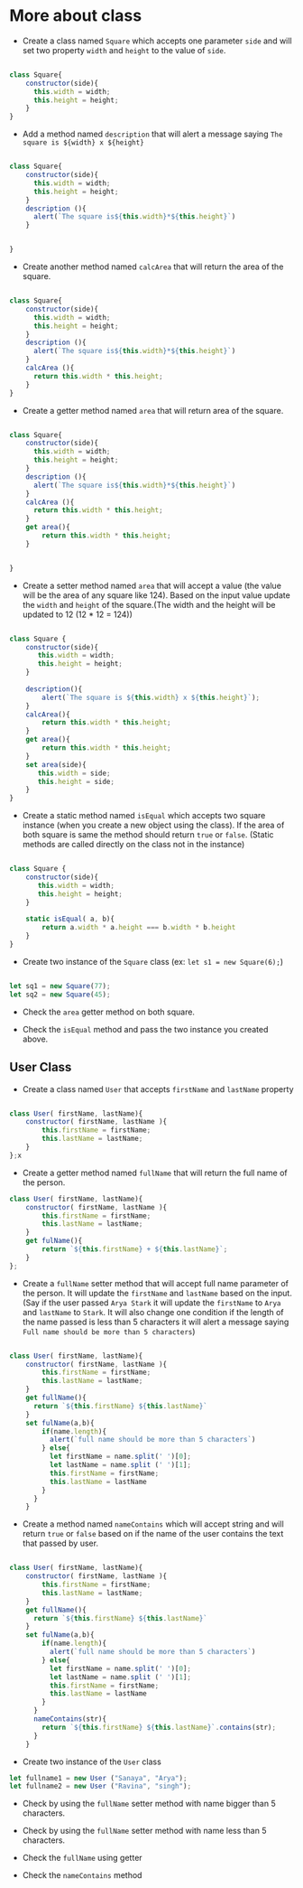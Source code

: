 # More about class

- Create a class named `Square` which accepts one parameter `side` and will set two property `width` and `height` to the value of `side`.

```js

class Square{
    constructor(side){
      this.width = width;
      this.height = height;
    }
} 

```

- Add a method named `description` that will alert a message saying `The square is ${width} x ${height}`

```js

class Square{
    constructor(side){
      this.width = width;
      this.height = height;
    }
    description (){
      alert(`The square is${this.width}*${this.height}`)
    }


}

```
- Create another method named `calcArea` that will return the area of the square.

```js

class Square{
    constructor(side){
      this.width = width;
      this.height = height;
    }
    description (){
      alert(`The square is${this.width}*${this.height}`)
    }
    calcArea (){
      return this.width * this.height;
    }
}

```

- Create a getter method named `area` that will return area of the square.


```js

class Square{
    constructor(side){
      this.width = width;
      this.height = height;
    }
    description (){
      alert(`The square is${this.width}*${this.height}`)
    }
    calcArea (){
      return this.width * this.height;
    }
    get area(){
        return this.width * this.height;
    }


}

```

- Create a setter method named `area` that will accept a value (the value will be the area of any square like 124). Based on the input value update the `width` and `height` of the square.(The width and the height will be updated to 12 (12 \* 12 = 124))

```js

class Square {
    constructor(side){
       this.width = width;
       this.height = height;
    }
    
    description(){
        alert(`The square is ${this.width} x ${this.height}`);
    }
    calcArea(){
        return this.width * this.height;
    }
    get area(){
        return this.width * this.height;
    }
    set area(side){
       this.width = side;
       this.height = side;
    }
}

```

- Create a static method named `isEqual` which accepts two square instance (when you create a new object using the class). If the area of both square is same the method should return `true` or `false`. (Static methods are called directly on the class not in the instance)

```js

class Square {
    constructor(side){
       this.width = width;
       this.height = height;
    }
    
    static isEqual( a, b){
        return a.width * a.height === b.width * b.height
    }
}

```

- Create two instance of the `Square` class (ex: `let s1 = new Square(6);`)
  
```js

let sq1 = new Square(77);
let sq2 = new Square(45);

```
- Check the `area` getter method on both square.

- Check the `isEqual` method and pass the two instance you created above.

## User Class

- Create a class named `User` that accepts `firstName` and `lastName` property

```js

class User( firstName, lastName){
    constructor( firstName, lastName ){
        this.firstName = firstName;
        this.lastName = lastName;
    }
};x

```


- Create a getter method named `fullName` that will return the full name of the person.

```js
class User( firstName, lastName){
    constructor( firstName, lastName ){
        this.firstName = firstName;
        this.lastName = lastName;
    }
    get fulName(){
        return `${this.firstName} + ${this.lastName}`;
    }
};
```

- Create a `fullName` setter method that will accept full name parameter of the person. It will update the `firstName` and `lastName` based on the input. (Say if the user passed `Arya Stark` it will update the `firstName` to `Arya` and `lastName` to `Stark`. It will also change one condition if the length of the name passed is less than 5 characters it will alert a message saying `Full name should be more than 5 characters`)

```js

class User( firstName, lastName){
    constructor( firstName, lastName ){
        this.firstName = firstName;
        this.lastName = lastName;
    }
    get fullName(){
      return `${this.firstName} ${this.lastName}`
    }
    set fulName(a,b){
        if(name.length){
          alert(`full name should be more than 5 characters`)
        } else{
          let firstName = name.split(' ')[0];
          let lastName = name.split (' ')[1];
          this.firstName = firstName;
          this.lastName = lastName
        }
      }
    }

```


- Create a method named `nameContains` which will accept string and will return `true` or `false` based on if the name of the user contains the text that passed by user.

```js

class User( firstName, lastName){
    constructor( firstName, lastName ){
        this.firstName = firstName;
        this.lastName = lastName;
    }
    get fullName(){
      return `${this.firstName} ${this.lastName}`
    }
    set fulName(a,b){
        if(name.length){
          alert(`full name should be more than 5 characters`)
        } else{
          let firstName = name.split(' ')[0];
          let lastName = name.split (' ')[1];
          this.firstName = firstName;
          this.lastName = lastName
        }
      }
      nameContains(str){
        return `${this.firstName} ${this.lastName}`.contains(str);
      }
    }

```
  
- Create two instance of the `User` class

```js
let fullname1 = new User ("Sanaya", "Arya");
let fullname2 = new User ("Ravina", "singh");
```

- Check by using the `fullName` setter method with name bigger than 5 characters.

- Check by using the `fullName` setter method with name less than 5 characters.

- Check the `fullName` using getter

- Check the `nameContains` method

